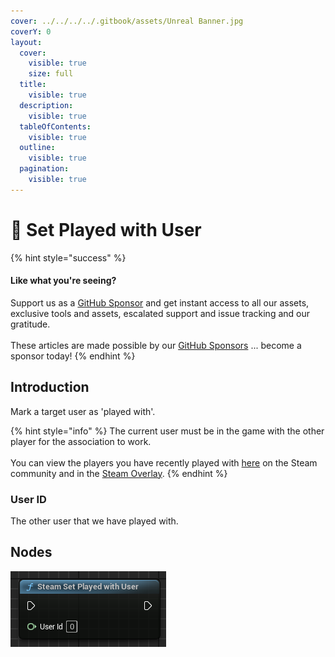 ```yaml
---
cover: ../../../../.gitbook/assets/Unreal Banner.jpg
coverY: 0
layout:
  cover:
    visible: true
    size: full
  title:
    visible: true
  description:
    visible: true
  tableOfContents:
    visible: true
  outline:
    visible: true
  pagination:
    visible: true
---
```


# 🔵 Set Played with User

{% hint style="success" %}
#### Like what you're seeing?

Support us as a [GitHub Sponsor](../../../../where-to-buy/become-a-sponsor.md) and get instant access to all our assets, exclusive tools and assets, escalated support and issue tracking and our gratitude.\
\
These articles are made possible by our [GitHub Sponsors](../../../../where-to-buy/become-a-sponsor.md) ... become a sponsor today!
{% endhint %}

## Introduction

Mark a target user as 'played with'.

{% hint style="info" %}
The current user must be in the game with the other player for the association to work.\
\
You can view the players you have recently played with [here](http://steamcommunity.com/my/friends/coplay/) on the Steam community and in the [Steam Overlay](https://partner.steamgames.com/doc/features/overlay).
{% endhint %}

### User ID

The other user that we have played with.

## Nodes

![](<../../../../.gitbook/assets/image (28) (1).png>)
